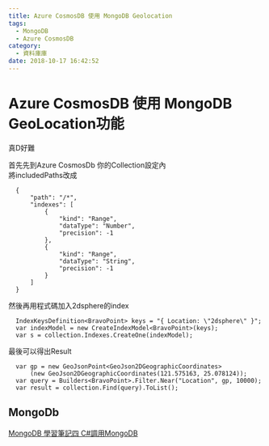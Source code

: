 ```yaml
---
title: Azure CosmosDB 使用 MongoDB Geolocation
tags:
  - MongoDB
  - Azure CosmosDB
category:
  - 資料庫庫
date: 2018-10-17 16:42:52
---
```

# Azure CosmosDB 使用 MongoDB GeoLocation功能 #

真D好難  

首先先到Azure CosmosDb 你的Collection設定內  
將includedPaths改成  
```
  {
      "path": "/*",
      "indexes": [
          {
              "kind": "Range",
              "dataType": "Number",
              "precision": -1
          },
          {
              "kind": "Range",
              "dataType": "String",
              "precision": -1
          }
      ]
  }
```

然後再用程式碼加入2dsphere的index  
```
  IndexKeysDefinition<BravoPoint> keys = "{ Location: \"2dsphere\" }";
  var indexModel = new CreateIndexModel<BravoPoint>(keys);
  var s = collection.Indexes.CreateOne(indexModel);
```

最後可以得出Result  
```
  var gp = new GeoJsonPoint<GeoJson2DGeographicCoordinates>
      (new GeoJson2DGeographicCoordinates(121.575163, 25.078124));
  var query = Builders<BravoPoint>.Filter.Near("Location", gp, 10000);
  var result = collection.Find(query).ToList();
```

## MongoDb ##

[MongoDB 學習筆記四 C#調用MongoDB](https://blog.csdn.net/xundh/article/details/49449467)